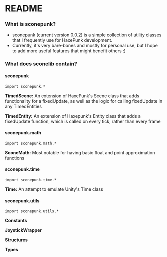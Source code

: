 # README #

### What is sconepunk? ###

- sconepunk (current version 0.0.2) is a simple collection of utility classes that I frequently use for HaxePunk development.
- Currently, it's very bare-bones and mostly for personal use, but I hope to add more useful features that might benefit others :)

### What does sconelib contain? ###



#### sconepunk ####

`import sconepunk.*`

**TimedScene:** An extension of HaxePunk's Scene class that adds functionality for a fixedUpdate, as well as the logic for calling fixedUpdate in any TimedEntities

**TimedEntity:** An extension of Haxepunk's Entity class that adds a fixedUpdate function, which is called on every tick, rather than every frame


#### sconepunk.math ####

`import sconepunk.math.*`

**SconeMath:** Most notable for having basic float and point approximation functions


#### sconepunk.time ####

`import sconepunk.time.*`

**Time:** An attempt to emulate Unity's Time class


#### sconepunk.utils ####

`import sconepunk.utils.*`

**Constants**

**JoystickWrapper**

**Structures**

**Types**
